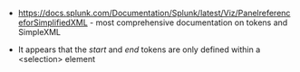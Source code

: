 - https://docs.splunk.com/Documentation/Splunk/latest/Viz/PanelreferenceforSimplifiedXML - most comprehensive documentation on tokens and SimpleXML

- It appears that the $start$ and $end$ tokens are only defined within a \<selection> element